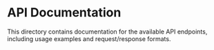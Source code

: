 # API Documentation

This directory contains documentation for the available API endpoints, including usage examples and request/response formats.
